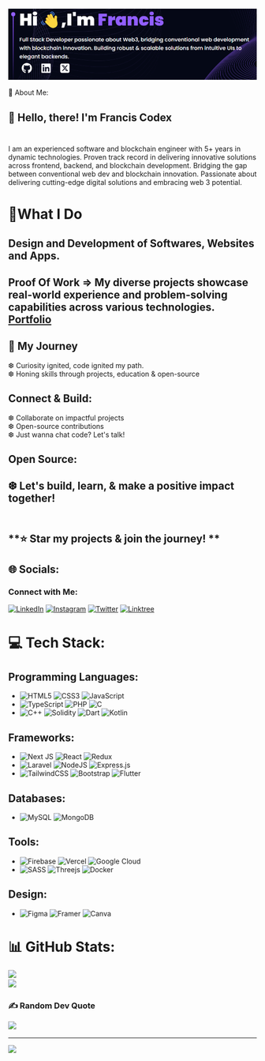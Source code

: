 ![pic](https://github.com/francis-codex/francis-codex/blob/main/codex2.png)

 💫 About Me:
## 👋 Hello, there! I'm Francis Codex<br><br>
I am an experienced software and blockchain engineer with 5+ years in dynamic technologies. Proven track record in delivering innovative solutions across frontend, backend, and blockchain development. Bridging the gap between conventional web dev and blockchain innovation. Passionate about delivering cutting-edge digital solutions and embracing web 3 potential.
# **💼What I Do**<br>
 ## Design and Development of Softwares, Websites and Apps.<br>
 ## Proof Of Work => My diverse projects showcase real-world experience and problem-solving capabilities across various technologies. [Portfolio](https://franciscodex.vercel.app/) <br>
## 🌟 **My Journey**<br>
❆ Curiosity ignited, code ignited my path.<br>
❆ Honing skills through projects, education & open-source<br>
## **Connect & Build:**<br>
❆ Collaborate on impactful projects<br>
❆ Open-source contributions<br>
❆ Just wanna chat code? Let's talk!<br>
## **Open Source:**<br>
## ❆ Let's build, learn, & make a positive impact together!<br><br>
## **⭐️ Star my projects & join the journey! **


## 🌐 Socials:
### Connect with Me:

[![LinkedIn](https://img.shields.io/badge/LinkedIn-%230077B5.svg?logo=linkedin&logoColor=white)](https://www.linkedin.com/in/francis-codex-a84b68247/)   [![Instagram](https://img.shields.io/badge/Instagram-%23E4405F.svg?logo=Instagram&logoColor=white)](https://instagram.com/francis_codex/)   [![Twitter](https://img.shields.io/badge/Twitter-%231DA1F2.svg?logo=Twitter&logoColor=white)](https://twitter.com/francis_codex)   [![Linktree](https://img.shields.io/badge/Linktree-%23000000.svg?logo=linktree&logoColor=white)](https://linktr.ee/franciscodex) 

# 💻 Tech Stack:

## Programming Languages:
- ![HTML5](https://img.shields.io/badge/html5-%23E34F26.svg?style=for-the-badge&logo=html5&logoColor=white) ![CSS3](https://img.shields.io/badge/css3-%231572B6.svg?style=for-the-badge&logo=css3&logoColor=white) ![JavaScript](https://img.shields.io/badge/javascript-%23323330.svg?style=for-the-badge&logo=javascript&logoColor=%23F7DF1E)
- ![TypeScript](https://img.shields.io/badge/typescript-%23007ACC.svg?style=for-the-badge&logo=typescript&logoColor=white) ![PHP](https://img.shields.io/badge/php-%777BB4.svg?style=for-the-badge&logo=php&logoColor=white) ![C](https://img.shields.io/badge/c-%2300599C.svg?style=for-the-badge&logo=c&logoColor=white)
-  ![C++](https://img.shields.io/badge/c++-%2300599C.svg?style=for-the-badge&logo=c%2B%2B&logoColor=white) ![Solidity](https://img.shields.io/badge/Solidity-%23363636.svg?style=for-the-badge&logo=solidity&logoColor=white) ![Dart](https://img.shields.io/badge/dart-%230175C2.svg?style=for-the-badge&logo=dart&logoColor=white) ![Kotlin](https://img.shields.io/badge/kotlin-%230095D5.svg?style=for-the-badge&logo=kotlin&logoColor=white)


## Frameworks:
- ![Next JS](https://img.shields.io/badge/Next-black?style=for-the-badge&logo=next.js&logoColor=white) ![React](https://img.shields.io/badge/react-%2320232a.svg?style=for-the-badge&logo=react&logoColor=%2361DAFB) ![Redux](https://img.shields.io/badge/redux-%23593d88.svg?style=for-the-badge&logo=redux&logoColor=white)
-  ![Laravel](https://img.shields.io/badge/laravel-%23FF2D20.svg?style=for-the-badge&logo=laravel&logoColor=white) ![NodeJS](https://img.shields.io/badge/node.js-6DA55F?style=for-the-badge&logo=node.js&logoColor=white) ![Express.js](https://img.shields.io/badge/express.js-%23404d59.svg?style=for-the-badge&logo=express&logoColor=%2361DAFB)
-  ![TailwindCSS](https://img.shields.io/badge/tailwindcss-%2338B2AC.svg?style=for-the-badge&logo=tailwind-css&logoColor=white) ![Bootstrap](https://img.shields.io/badge/bootstrap-%23563D7C.svg?style=for-the-badge&logo=bootstrap&logoColor=white) ![Flutter](https://img.shields.io/badge/Flutter-%2302569B.svg?style=for-the-badge&logo=Flutter&logoColor=white)


## Databases:
- ![MySQL](https://img.shields.io/badge/mysql-%2300f.svg?style=for-the-badge&logo=mysql&logoColor=white) ![MongoDB](https://img.shields.io/badge/MongoDB-%234ea94b.svg?style=for-the-badge&logo=mongodb&logoColor=white)

## Tools:
- ![Firebase](https://img.shields.io/badge/firebase-%23039BE5.svg?style=for-the-badge&logo=firebase) ![Vercel](https://img.shields.io/badge/vercel-%23000000.svg?style=for-the-badge&logo=vercel&logoColor=white) ![Google Cloud](https://img.shields.io/badge/Google%20Cloud-%234285F4.svg?style=for-the-badge&logo=google-cloud&logoColor=white)
- ![SASS](https://img.shields.io/badge/SASS-hotpink.svg?style=for-the-badge&logo=SASS&logoColor=white) ![Threejs](https://img.shields.io/badge/threejs-black?style=for-the-badge&logo=three.js&logoColor=white) ![Docker](https://img.shields.io/badge/docker-%230db7ed.svg?style=for-the-badge&logo=docker&logoColor=white)

## Design:
- ![Figma](https://img.shields.io/badge/figma-%23F24E1E.svg?style=for-the-badge&logo=figma&logoColor=white) ![Framer](https://img.shields.io/badge/Framer-black?style=for-the-badge&logo=framer&logoColor=blue) ![Canva](https://img.shields.io/badge/Canva-%23000000.svg?style=for-the-badge&logo=canva&logoColor=white)

# 📊 GitHub Stats:
![](https://github-readme-stats.vercel.app/api?username=francis-codex&theme=radical&hide_border=false&include_all_commits=true&count_private=true)<br/>
![](https://github-readme-streak-stats.herokuapp.com/?user=francis-codex&theme=radical&hide_border=false)<br/>

### ✍️ Random Dev Quote
![](https://quotes-github-readme.vercel.app/api?type=horizontal&theme=radical)

---
[![](https://visitcount.itsvg.in/api?id=francis-codex&icon=0&color=0)](https://visitcount.itsvg.in)

  
  
